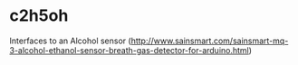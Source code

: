 c2h5oh
======

Interfaces to an Alcohol sensor (http://www.sainsmart.com/sainsmart-mq-3-alcohol-ethanol-sensor-breath-gas-detector-for-arduino.html)
